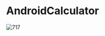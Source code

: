 # AndroidCalculator
![717](https://user-images.githubusercontent.com/56267246/123091207-e33c9980-d44a-11eb-86ad-3327b4bbfa4d.jpg)
